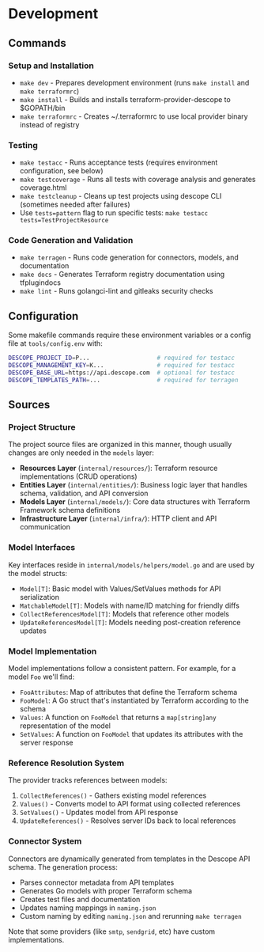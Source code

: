 # Development

## Commands

### Setup and Installation

- `make dev` - Prepares development environment (runs `make install` and `make terraformrc`)
- `make install` - Builds and installs terraform-provider-descope to $GOPATH/bin
- `make terraformrc` - Creates ~/.terraformrc to use local provider binary instead of registry

### Testing

- `make testacc` - Runs acceptance tests (requires environment configuration, see below)
- `make testcoverage` - Runs all tests with coverage analysis and generates coverage.html
- `make testcleanup` - Cleans up test projects using descope CLI (sometimes needed after failures)
- Use `tests=pattern` flag to run specific tests: `make testacc tests=TestProjectResource`

### Code Generation and Validation

- `make terragen` - Runs code generation for connectors, models, and documentation
- `make docs` - Generates Terraform registry documentation using tfplugindocs
- `make lint` - Runs golangci-lint and gitleaks security checks

## Configuration

Some makefile commands require these environment variables or a config file at `tools/config.env` with:

```bash
DESCOPE_PROJECT_ID=P...                   # required for testacc
DESCOPE_MANAGEMENT_KEY=K...               # required for testacc
DESCOPE_BASE_URL=https://api.descope.com  # optional for testacc
DESCOPE_TEMPLATES_PATH=...                # required for terragen
```

## Sources

### Project Structure

The project source files are organized in this manner, though usually changes are only needed in the `models` layer:

- **Resources Layer** (`internal/resources/`): Terraform resource implementations (CRUD operations)
- **Entities Layer** (`internal/entities/`): Business logic layer that handles schema, validation, and API conversion
- **Models Layer** (`internal/models/`): Core data structures with Terraform Framework schema definitions
- **Infrastructure Layer** (`internal/infra/`): HTTP client and API communication

### Model Interfaces

Key interfaces reside in `internal/models/helpers/model.go` and are used by the model structs:

- `Model[T]`: Basic model with Values/SetValues methods for API serialization
- `MatchableModel[T]`: Models with name/ID matching for friendly diffs
- `CollectReferencesModel[T]`: Models that reference other models
- `UpdateReferencesModel[T]`: Models needing post-creation reference updates

### Model Implementation

Model implementations follow a consistent pattern. For example, for a model `Foo` we'll find:

- `FooAttributes`: Map of attributes that define the Terraform schema
- `FooModel`: A Go struct that's instantiated by Terraform according to the schema
- `Values`: A function on `FooModel` that returns a `map[string]any` representation of the model
- `SetValues`: A function on `FooModel` that updates its attributes with the server response

### Reference Resolution System

The provider tracks references between models:

1. `CollectReferences()` - Gathers existing model references
2. `Values()` - Converts model to API format using collected references  
3. `SetValues()` - Updates model from API response
4. `UpdateReferences()` - Resolves server IDs back to local references

### Connector System

Connectors are dynamically generated from templates in the Descope API schema. The generation process:

- Parses connector metadata from API templates
- Generates Go models with proper Terraform schema
- Creates test files and documentation
- Updates naming mappings in `naming.json`
- Custom naming by editing `naming.json` and rerunning `make terragen`

Note that some providers (like `smtp`, `sendgrid`, etc) have custom implementations.
